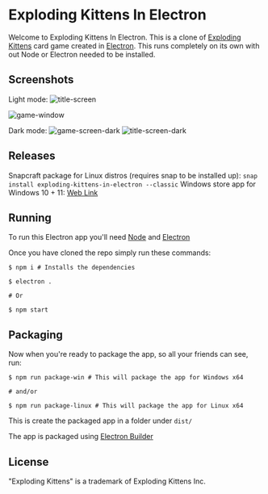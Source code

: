 # Exploding Kittens In Electron 

Welcome to Exploding Kittens In Electron. This is a clone of [Exploding Kittens](https://www.explodingkittens.com) card game created in [Electron](https://www.electronjs.org). This runs completely on its own with out Node or Electron needed to be installed.

## Screenshots

Light mode:
![title-screen](https://user-images.githubusercontent.com/67165926/123548732-4700e400-d723-11eb-9f46-5a3bac9a264f.PNG)

![game-window](https://user-images.githubusercontent.com/67165926/123548772-71eb3800-d723-11eb-80d0-6dfb225cd218.PNG)

Dark mode:
![game-screen-dark](https://user-images.githubusercontent.com/67165926/130336034-a4e38885-d240-4da7-84ad-82b87a060292.png)
![title-screen-dark](https://user-images.githubusercontent.com/67165926/130336036-b512216c-dc46-4392-920e-741cec701595.png)


## Releases 

Snapcraft package for Linux distros (requires snap to be installed up): `snap install exploding-kittens-in-electron --classic`
Windows store app for Windows 10 + 11: [Web Link](https://www.microsoft.com/store/apps/9NMBVTL9L5LX) 

## Running 
To run this Electron app you'll need [Node](https://nodejs.org) and [Electron](https://electronjs.org)

Once you have cloned the repo simply run these commands: 

```
$ npm i # Installs the dependencies 

$ electron .

# Or

$ npm start
```

## Packaging

Now when you're ready to package the app, so all your friends can see, run:

```
$ npm run package-win # This will package the app for Windows x64

# and/or

$ npm run package-linux # This will package the app for Linux x64
```

This is create the packaged app in a folder under `dist/`

The app is packaged using [Electron Builder](https://www.npmjs.com/package/electron-builder)

## License

"Exploding Kittens" is a trademark of Exploding Kittens Inc.
